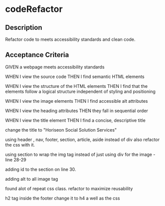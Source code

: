 # codeRefactor

## Description

Refactor code to meets accessibility standards and clean code.

## Acceptance Criteria

GIVEN a webpage meets accessibility standards

WHEN I view the source code
THEN I find semantic HTML elements

WHEN I view the structure of the HTML elements
THEN I find that the elements follow a logical structure independent of styling and positioning

WHEN I view the image elements
THEN I find accessible alt attributes

WHEN I view the heading attributes
THEN they fall in sequential order

WHEN I view the title element
THEN I find a concise, descriptive title


change the title to "Horiseon Social Solution Services"

using header , nav, footer, section, article, aside instead of div
also refactor the css with it.

using section to wrap the img tag instead of just using div for the image - line 28-29

adding id to the section on line 30.

adding alt to all image tag

found alot of repeat css class. refactor to maximize reusability

h2 tag inside the footer change it to h4 a well as the css

